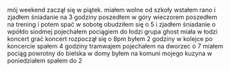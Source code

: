 mój weekend zaczął się w piątek.
miałem wolne od szkoły
wstałem rano i zjadłem śniadanie
na 3 godziny poszedłem w góry
wieczorem poszedłem na trening i potem spać
w sobotę obudziłem się o 5 i zjadłem śniadanie
o wpółdo siodmej pojechałem pociągiem do łodzi
grupa ghost miała w łodzi koncert grać
koncert rozpoczął się o 8pm
byłem 2 godziny w kolejce
po koncercie spałem 4 godziny
tramwajem pojechałem na dworzec
o 7 miałem pociąg powrotny do bielska
w domy byłem na komuni mojego kuzyna
w poniedziałem spałem do 2

